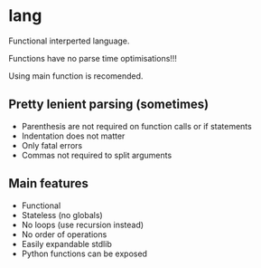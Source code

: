 
# lang

Functional interperted language.

Functions have no parse time optimisations!!!

Using main function is recomended.

## Pretty lenient parsing (sometimes)

- Parenthesis are not required on function calls or if statements
- Indentation does not matter
- Only fatal errors
- Commas not required to split arguments

## Main features

- Functional
- Stateless (no globals)
- No loops (use recursion instead)
- No order of operations
- Easily expandable stdlib
- Python functions can be exposed
